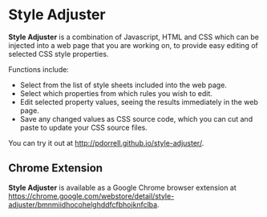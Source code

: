Style Adjuster
==============

**Style Adjuster** is a combination of Javascript, HTML and CSS which 
can be injected into a web page that you are working on, to provide easy
editing of selected CSS style properties.

Functions include:

* Select from the list of style sheets included into the web page.
* Select which properties from which rules you wish to edit.
* Edit selected property values, seeing the results immediately in the web page.
* Save any changed values as CSS source code, which you can cut and paste
  to update your CSS source files.

You can try it out at http://pdorrell.github.io/style-adjuster/.

Chrome Extension
----------------

**Style Adjuster** is available as a Google Chrome browser extension
at https://chrome.google.com/webstore/detail/style-adjuster/bmnmiidhocohelghddfcfbhojknfclba.